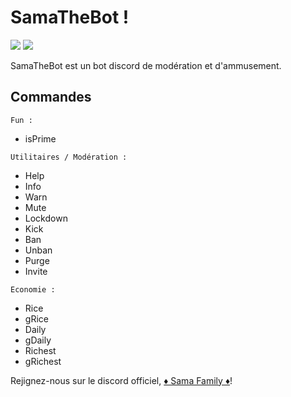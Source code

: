 # SamaTheBot !

![](https://img.shields.io/badge/build-passed-brightgreen.svg)
[![](https://img.shields.io/badge/chat-Discord-blue.svg)](https://discord.gg/EUnPFSW)

SamaTheBot est un bot discord de modération et d'ammusement.

## Commandes
```Fun :```
- isPrime

```Utilitaires / Modération :```
- Help
- Info
- Warn
- Mute
- Lockdown
- Kick
- Ban
- Unban
- Purge
- Invite

```Economie :```
- Rice
- gRice
- Daily
- gDaily
- Richest
- gRichest



Rejignez-nous sur le discord officiel, [♦ Sama Family ♦](https://discord.gg/EUnPFSW)!

